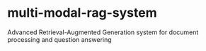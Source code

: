 # multi-modal-rag-system
Advanced Retrieval-Augmented Generation system for document processing and question answering
